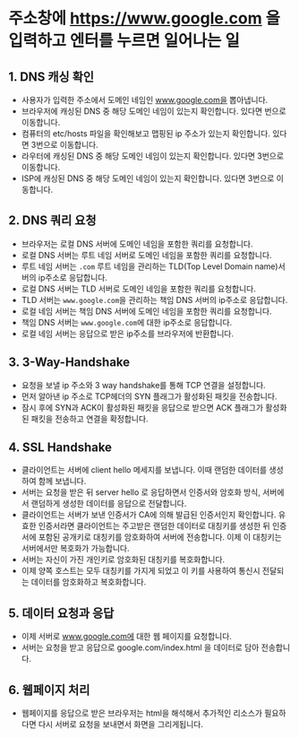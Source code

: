 # 주소창에 https://www.google.com 을 입력하고 엔터를 누르면 일어나는 일

## 1. DNS 캐싱 확인
- 사용자가 입력한 주소에서 도메인 네임인 www.google.com을 뽑아냅니다.
- 브라우저에 캐싱된 DNS 중 해당 도메인 네임이 있는지 확인합니다. 있다면 번으로 이동합니다.
- 컴퓨터의 etc/hosts 파일을 확인해보고 맵핑된 ip 주소가 있는지 확인합니다. 있다면 3번으로 이동합니다.
- 라우터에 캐싱된 DNS 중 해당 도메인 네임이 있는지 확인합니다. 있다면 3번으로 이동합니다.
- ISP에 캐싱된 DNS 중 해당 도메인 네임이 있는지 확인합니다. 있다면 3번으로 이동합니다.

## 2. DNS 쿼리 요청 
- 브라우저는 로컬 DNS 서버에 도메인 네임을 포함한 쿼리를 요청합니다. 
- 로컬 DNS 서버는 루트 네임 서버로 도메인 네임을 포함한 쿼리를 요청합니다.
- 루트 네임 서버는 `.com` 루트 네임을 관리하는 TLD(Top Level Domain name)서버의 ip주소로 응답합니다.
- 로컬 DNS 서버는 TLD 서버로 도메인 네임을 포함한 쿼리를 요청합니다. 
- TLD 서버는 `www.google.com`을 관리하는 책임 DNS 서버의 ip주소로 응답합니다.
- 로컬 네임 서버는 책임 DNS 서버에 도메인 네임을 포함한 쿼리를 요청합니다.
- 책임 DNS 서버는 `www.google.com`에 대한 ip주소로 응답합니다.
- 로컬 네임 서버는 응답으로 받은 ip주소를 브라우저에 반환합니다.

## 3. 3-Way-Handshake
- 요청을 보낼 ip 주소와 3 way handshake를 통해 TCP 연결을 설정합니다. 
- 먼저 알아낸 ip 주소로 TCP헤더의 SYN 플래그가 활성화된 패킷을 전송합니다.
- 잠시 후에 SYN과 ACK이 활성화된 패킷을 응답으로 받으면 ACK 플래그가 활성화된 패킷을 전송하고 연결을 확정합니다.

## 4. SSL Handshake
- 클라이언트는 서버에 client hello 메세지를 보냅니다. 이때 랜덤한 데이터를 생성하여 함께 보냅니다.
- 서버는 요청을 받은 뒤 server hello 로 응답하면서 인증서와 암호화 방식, 서버에서 랜덤하게 생성한 데이터를 응답으로 전달합니다.
- 클라이언트는 서버가 보낸 인증서가 CA에 의해 발급된 인증서인지 확인합니다. 유효한 인증서라면 클라이언트는 주고받은 랜덤한 데이터로 대칭키를 생성한 뒤 인증서에 포함된 공개키로 대칭키를 암호화하여 서버에 전송합니다. 이제 이 대칭키는 서버에서만 복호화가 가능합니다.
- 서버는 자신이 가진 개인키로 암호화된 대칭키를 복호화합니다.
- 이제 양쪽 호스트는 모두 대칭키를 가지게 되었고 이 키를 사용하여 통신시 전달되는 데이터를 암호화하고 복호화합니다.

## 5. 데이터 요청과 응답
- 이제 서버로 www.google.com에 대한 웹 페이지를 요청합니다.
- 서버는 요청을 받고 응답으로 google.com/index.html 을 데이터로 담아 전송합니다.

## 6. 웹페이지 처리
- 웹페이지를 응답으로 받은 브라우저는 html을 해석해서 추가적인 리소스가 필요하다면 다시 서버로 요청을 보내면서 화면을 그리게됩니다.

